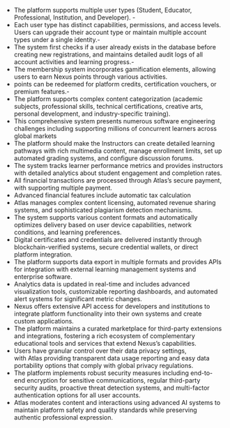 
- The platform supports multiple user types (Student, Educator, Professional, Institution, and Developer). -
- Each user type has distinct capabilities, permissions, and access levels. Users can upgrade their account type or maintain multiple account types under a single identity.-
- The system first checks if a user already exists in the database before creating new registrations, and maintains detailed audit logs of all account activities and learning progress.-
- The membership system incorporates gamification elements, allowing users to earn Nexus points through various activities.
- points can be redeemed for platform credits, certification vouchers, or premium features.-
- The platform supports complex content categorization (academic subjects, professional skills, technical certifications, creative arts, personal development, and industry-specific training).
- This comprehensive system presents numerous software engineering challenges including supporting millions of concurrent learners across global markets
- The platform should make the Instructors can create detailed learning pathways with rich multimedia content, manage enrollment limits, set up automated grading systems, and configure discussion forums.
- The system tracks learner performance metrics and provides instructors with detailed analytics about student engagement and completion rates.
- All financial transactions are processed through Atlas’s secure payment, with supporting multiple payment.
- Advanced financial features include automatic tax calculation
- Atlas manages complex content licensing, automated revenue sharing systems, and sophisticated plagiarism detection mechanisms.
- The system supports various content formats and automatically optimizes delivery based on user device capabilities, network conditions, and learning preferences.
- Digital certificates and credentials are delivered instantly through blockchain-verified systems, secure credential wallets, or direct platform integration.
- The platform supports data export in multiple formats and provides APIs for integration with external learning management systems and enterprise software.
- Analytics data is updated in real-time and includes advanced visualization tools, customizable reporting dashboards, and automated alert systems for significant metric changes.
- Nexus offers extensive API access for developers and institutions to integrate platform functionality into their own systems and create custom applications.
- The platform maintains a curated marketplace for third-party extensions and integrations, fostering a rich ecosystem of complementary educational tools and services that extend Nexus’s capabilities.
- Users have granular control over their data privacy settings, with Atlas providing transparent data usage reporting and easy data portability options that comply with global privacy regulations.
- The platform implements robust security measures including end-to-end encryption for sensitive communications, regular third-party security audits, proactive threat detection systems, and multi-factor authentication options for all user accounts.
- Atlas moderates content and interactions using advanced AI systems to maintain platform safety and quality standards while preserving authentic professional expression.